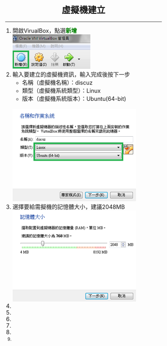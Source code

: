 # **<center>虛擬機建立**

---

<ol><font size="4">
  <li>開啟VirualBox，點選<font color='green'><b>新增</b></font>
  <br><img src='../img/versual/part1_1.png'>
  <li>輸入要建立的虛擬機資訊，輸入完成後按下一步
    <ul>
      <li>名稱（虛擬機名稱）：discuz
      <li>類型（虛擬機系統類型）：Linux
      <li>版本（虛擬機系統版本）：Ubuntu(64-bit)
    </ul>
    <br><img src='../img/versual/part1_2.png'>
  <li>選擇要給需擬機的記憶體大小，建議2048MB
  <br><img src='../img/versual/part1_3.png'>
  <li>
  <li>
  <li>
  <li>
  <li>
  <li>
</font></ol>